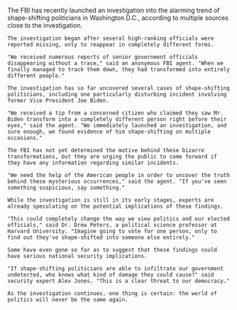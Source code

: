 The FBI has recently launched an investigation into the alarming trend of shape-shifting politicians in Washington D.C., according to multiple sources close to the investigation.

    The investigation began after several high-ranking officials were reported missing, only to reappear in completely different forms.

    "We received numerous reports of senior government officials disappearing without a trace," said an anonymous FBI agent. "When we finally managed to track them down, they had transformed into entirely different people."

    The investigation has so far uncovered several cases of shape-shifting politicians, including one particularly disturbing incident involving former Vice President Joe Biden.

    "We received a tip from a concerned citizen who claimed they saw Mr. Biden transform into a completely different person right before their eyes," said the agent. "We immediately launched an investigation, and sure enough, we found evidence of him shape-shifting on multiple occasions."

    The FBI has not yet determined the motive behind these bizarre transformations, but they are urging the public to come forward if they have any information regarding similar incidents.

    "We need the help of the American people in order to uncover the truth behind these mysterious occurrences," said the agent. "If you've seen something suspicious, say something."

    While the investigation is still in its early stages, experts are already speculating on the potential implications of these findings.

    "This could completely change the way we view politics and our elected officials," said Dr. Drew Peters, a political science professor at Harvard University. "Imagine going to vote for one person, only to find out they've shape-shifted into someone else entirely."

    Some have even gone so far as to suggest that these findings could have serious national security implications.

    "If shape-shifting politicians are able to infiltrate our government undetected, who knows what kind of damage they could cause?" said security expert Alex Jones. "This is a clear threat to our democracy."

    As the investigation continues, one thing is certain: the world of politics will never be the same again.